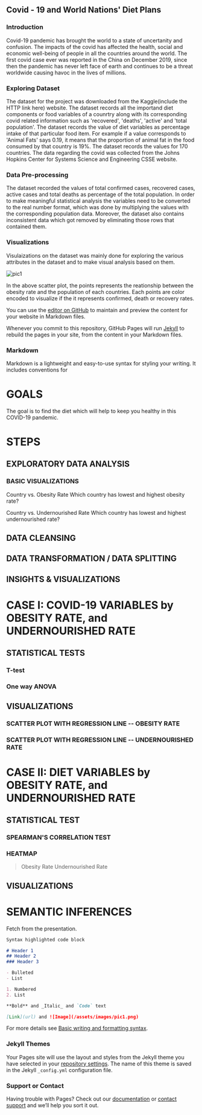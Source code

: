 ## Covid - 19 and World Nations' Diet Plans

### Introduction
Covid-19 pandemic has brought the world to a state of uncertanity and confusion. The impacts of the covid has affected the health, social and economic well-being of people in all the countries around the world. The first covid case ever was reported in the China on December 2019, since then the pandemic has never left face of earth and continues to be a threat worldwide causing havoc in the lives of millions. 

### Exploring Dataset
The dataset for the project was downloaded from  the Kaggle(include the HTTP link here) website. The dataset records all the importand diet components or food variables of a counrtry along with its corresponding covid related information such as 'recovered', 'deaths', 'active' and 'total population'. The dataset records the value of diet variables as percentage intake of that particular food item. For example if a value corresponds to 'Animal Fats' says 0.19, it means that the proportion of animal fat in the food consumed by that country is 19%. The dataset records the values for 170 countries. The data regarding the covid was collected from the Johns Hopkins Center for Systems Science and Engineering CSSE website.

### Data Pre-processing
The dataset recorded the values of total confirmed cases, recovered cases, active cases and total deaths as percentage of the total population. In order to make meaningful statistical analysis the variables need to be converted to the real number format, which was done by multiplying the values with the corresponding population data. Moreover, the dataset also contains inconsistent data which got removed by eliminating those rows that contained them. 

### Visualizations
Visulaizations on the dataset was mainly done for exploring the various attributes in the dataset and to make visual analysis based on them. 

![pic1](https://user-images.githubusercontent.com/25582927/145689209-ca440350-f45f-4a20-8a79-93785a0e46b3.png)

In the above scatter plot, the points represents the reationship between the obesity rate and the population of each countries. Each points are color encoded to visualize if the it represents confirmed, death or recovery rates. 

You can use the [editor on GitHub](https://github.com/noelgith/covid-diet/edit/gh-pages/index.md) to maintain and preview the content for your website in Markdown files.

Whenever you commit to this repository, GitHub Pages will run [Jekyll](https://jekyllrb.com/) to rebuild the pages in your site, from the content in your Markdown files.

### Markdown

Markdown is a lightweight and easy-to-use syntax for styling your writing. It includes conventions for



# GOALS

The goal is to find the diet which will help to keep you healthy in this COVID-19 pandemic.

# STEPS

## EXPLORATORY DATA ANALYSIS

### BASIC VISUALIZATIONS
Country vs. Obesity Rate
Which country has lowest and highest obesity rate?

Country vs. Undernourished Rate
Which country has lowest and highest undernourished rate?

## DATA CLEANSING
## DATA TRANSFORMATION / DATA SPLITTING
## INSIGHTS & VISUALIZATIONS


# CASE I: COVID-19 VARIABLES by OBESITY RATE, and UNDERNOURISHED RATE

## STATISTICAL TESTS

### T-test
### One way ANOVA

## VISUALIZATIONS

### SCATTER PLOT WITH REGRESSION LINE -- OBESITY RATE
### SCATTER PLOT WITH REGRESSION LINE -- UNDERNOURISHED RATE

# CASE II: DIET VARIABLES by OBESITY RATE, and UNDERNOURISHED RATE

## STATISTICAL TEST

### SPEARMAN'S CORRELATION TEST
### HEATMAP
> Obesity Rate
> Undernourished Rate

## VISUALIZATIONS



# SEMANTIC INFERENCES

Fetch from the presentation.


```markdown
Syntax highlighted code block

# Header 1
## Header 2
### Header 3

- Bulleted
- List

1. Numbered
2. List

**Bold** and _Italic_ and `Code` text

[Link](url) and ![Image](/assets/images/pic1.png)
```

For more details see [Basic writing and formatting syntax](https://docs.github.com/en/github/writing-on-github/getting-started-with-writing-and-formatting-on-github/basic-writing-and-formatting-syntax).

### Jekyll Themes

Your Pages site will use the layout and styles from the Jekyll theme you have selected in your [repository settings](https://github.com/noelgith/covid-diet/settings/pages). The name of this theme is saved in the Jekyll `_config.yml` configuration file.

### Support or Contact

Having trouble with Pages? Check out our [documentation](https://docs.github.com/categories/github-pages-basics/) or [contact support](https://support.github.com/contact) and we’ll help you sort it out.
